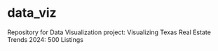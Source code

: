# data_viz
Repository for Data Visualization project: Visualizing Texas Real Estate Trends 2024: 500 Listings
